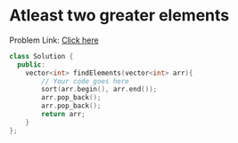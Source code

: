 # Atleast two greater elements

Problem Link: [Click here](https://www.geeksforgeeks.org/problems/at-least-two-greater-elements4625/1?page=2&difficulty=School&sortBy=submissions)

```cpp
class Solution {
  public:
    vector<int> findElements(vector<int> arr){
        // Your code goes here
        sort(arr.begin(), arr.end());
        arr.pop_back();
        arr.pop_back();
        return arr;
    }
};
```
